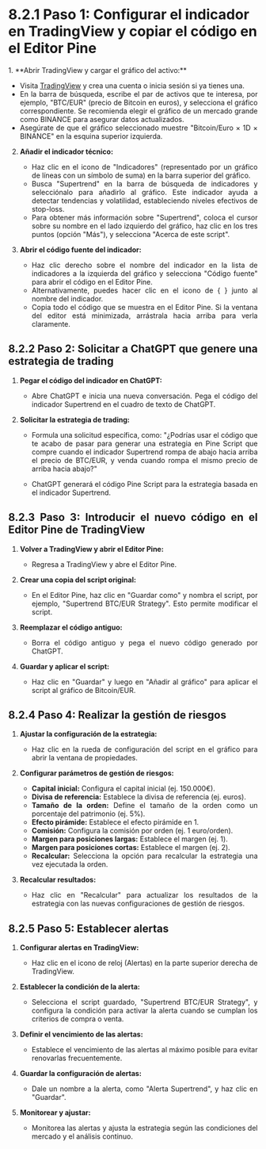 # 8.2.1 Paso 1: Configurar el indicador en TradingView y copiar el código en el Editor Pine
<div align="justify">
1. **Abrir TradingView y cargar el gráfico del activo:**

   - Visita [TradingView](https://www.tradingview.com) y crea una cuenta o inicia sesión si ya tienes una.
   - En la barra de búsqueda, escribe el par de activos que te interesa, por ejemplo, "BTC/EUR" (precio de Bitcoin en euros), y selecciona el gráfico correspondiente. Se recomienda elegir el gráfico de un mercado grande como BINANCE para asegurar datos actualizados.
   - Asegúrate de que el gráfico seleccionado muestre "Bitcoin/Euro × 1D × BINANCE" en la esquina superior izquierda.

2. **Añadir el indicador técnico:**

   - Haz clic en el icono de "Indicadores" (representado por un gráfico de líneas con un símbolo de suma) en la barra superior del gráfico.
   - Busca "Supertrend" en la barra de búsqueda de indicadores y selecciónalo para añadirlo al gráfico. Este indicador ayuda a detectar tendencias y volatilidad, estableciendo niveles efectivos de stop-loss.
   - Para obtener más información sobre "Supertrend", coloca el cursor sobre su nombre en el lado izquierdo del gráfico, haz clic en los tres puntos (opción "Más"), y selecciona "Acerca de este script".

3. **Abrir el código fuente del indicador:**

   - Haz clic derecho sobre el nombre del indicador en la lista de indicadores a la izquierda del gráfico y selecciona "Código fuente" para abrir el código en el Editor Pine.
   - Alternativamente, puedes hacer clic en el icono de { } junto al nombre del indicador.
   - Copia todo el código que se muestra en el Editor Pine. Si la ventana del editor está minimizada, arrástrala hacia arriba para verla claramente.

## 8.2.2 Paso 2: Solicitar a ChatGPT que genere una estrategia de trading

1. **Pegar el código del indicador en ChatGPT:**

   - Abre ChatGPT e inicia una nueva conversación. Pega el código del indicador Supertrend en el cuadro de texto de ChatGPT.

2. **Solicitar la estrategia de trading:**

   - Formula una solicitud específica, como: "¿Podrías usar el código que te acabo de pasar para generar una estrategia en Pine Script que compre cuando el indicador Supertrend rompa de abajo hacia arriba el precio de BTC/EUR, y venda cuando rompa el mismo precio de arriba hacia abajo?"

   - ChatGPT generará el código Pine Script para la estrategia basada en el indicador Supertrend.

## 8.2.3 Paso 3: Introducir el nuevo código en el Editor Pine de TradingView

1. **Volver a TradingView y abrir el Editor Pine:**

   - Regresa a TradingView y abre el Editor Pine.

2. **Crear una copia del script original:**

   - En el Editor Pine, haz clic en "Guardar como" y nombra el script, por ejemplo, "Supertrend BTC/EUR Strategy". Esto permite modificar el script.

3. **Reemplazar el código antiguo:**

   - Borra el código antiguo y pega el nuevo código generado por ChatGPT.

4. **Guardar y aplicar el script:**

   - Haz clic en "Guardar" y luego en "Añadir al gráfico" para aplicar el script al gráfico de Bitcoin/EUR.

## 8.2.4 Paso 4: Realizar la gestión de riesgos

1. **Ajustar la configuración de la estrategia:**

   - Haz clic en la rueda de configuración del script en el gráfico para abrir la ventana de propiedades.

2. **Configurar parámetros de gestión de riesgos:**

   - **Capital inicial:** Configura el capital inicial (ej. 150.000€).
   - **Divisa de referencia:** Establece la divisa de referencia (ej. euros).
   - **Tamaño de la orden:** Define el tamaño de la orden como un porcentaje del patrimonio (ej. 5%).
   - **Efecto pirámide:** Establece el efecto pirámide en 1.
   - **Comisión:** Configura la comisión por orden (ej. 1 euro/orden).
   - **Margen para posiciones largas:** Establece el margen (ej. 1).
   - **Margen para posiciones cortas:** Establece el margen (ej. 2).
   - **Recalcular:** Selecciona la opción para recalcular la estrategia una vez ejecutada la orden.

3. **Recalcular resultados:**

   - Haz clic en "Recalcular" para actualizar los resultados de la estrategia con las nuevas configuraciones de gestión de riesgos.

## 8.2.5 Paso 5: Establecer alertas

1. **Configurar alertas en TradingView:**

   - Haz clic en el icono de reloj (Alertas) en la parte superior derecha de TradingView.

2. **Establecer la condición de la alerta:**

   - Selecciona el script guardado, "Supertrend BTC/EUR Strategy", y configura la condición para activar la alerta cuando se cumplan los criterios de compra o venta.

3. **Definir el vencimiento de las alertas:**

   - Establece el vencimiento de las alertas al máximo posible para evitar renovarlas frecuentemente.

4. **Guardar la configuración de alertas:**

   - Dale un nombre a la alerta, como "Alerta Supertrend", y haz clic en "Guardar".

5. **Monitorear y ajustar:**

   - Monitorea las alertas y ajusta la estrategia según las condiciones del mercado y el análisis continuo.
